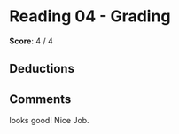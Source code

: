 Reading 04 - Grading
====================

**Score**: 4 / 4

Deductions
----------

Comments
--------
looks good! Nice Job.

